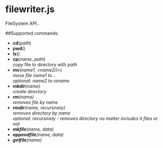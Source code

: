 filewriter.js
==========

FileSystem API..

##Supported commands:
- <b>cd</b>(<i>path</i>)
- <b>pwd</b>()
- <b>ls</b>()
- <b>cp</b>(<i>name</i>, <i>path</i>) <br/>
  copy file to directory with <i>path</i>
- <b>mv</b>(<i>name1</i>, <i><name2/i>) <br/>
  move file <i>name1</i> to .. <br/>
  optional: <i>name2</i> to rename
- <b>mkdir</b>(<i>name</i>) <br/>
  create directory
- <b>rm</b>(<i>name</i>) <br/>
  removes file by name
- <b>rmdir</b>(<i>name</i>, <i>recursively</i>) <br/>
  removes directory by name <br/>
  optional: recursively - removes directory no matter includes it files or not
- <b>mkfile</b>(<i>name</i>, <i>data</i>)
- <b>appendfile</b>(<i>name</i>, <i>data</i>)
- <b>getfile</b>(<i>name</i>)
